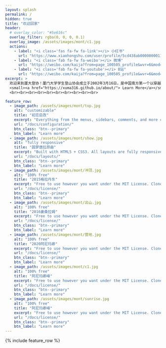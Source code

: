 ```yaml
---
layout: splash
permalink: /
hidden: true 
title: "欢迎回家"
header:
  # overlay_color: "#5e616c"
  overlay_filter: rgba(0, 0, 0, 0.1)
  overlay_image: /assets/images/mont/c1.jpg
  actions:
    - label: "<i class='fas fa-fw fa-link'></i> 小红书"
      url: "https://www.xiaohongshu.com/user/profile/5cd438ab0000000011031977"
    - label: "<i class='fab fa-fw fa-weibo'></i> 微博"
      url: "https://weibo.com/kaija?from=page_100505_profile&wvr=6&mod=like"
    - label: "<i class='fab fa-fw fa-youtube'></i> B站"
      url: "https://weibo.com/kaija?from=page_100505_profile&wvr=6&mod=like"
excerpt: >
  欢迎来到厦大登协！厦门大学学生登山协会成立于2002年3月16日，是中国南方第一个以穿越、徒步、攀岩、定向越野、骑行等户外运动为主体活动的学生社团...
  <small><a href="https://xuma316.github.io/about/"> Learn More</a></small> 
  <br><br><br><br><br><br><br><br><br><br>

feature_row:
  - image_path: /assets/images/mont/top.jpg
    alt: "customizable"
    title: "初恋启孜"
    excerpt: "Everything from the menus, sidebars, comments, and more can be configured or set with YAML Front Matter."
    url: "/docs/configuration/"
    btn_class: "btn--primary"
    btn_label: "Learn more"
  - image_path: /assets/images/mont/show.jpg
    alt: "fully responsive"
    title: "圆梦唐拉昂曲"
    excerpt: "Built with HTML5 + CSS3. All layouts are fully responsive with helpers to augment your content."
    url: "/docs/layouts/"
    btn_class: "btn--primary"
    btn_label: "Learn more"
  - image_path: /assets/images/mont/冲顶.jpg
    alt: "100% free"
    title: "2015格拉丹东"
    excerpt: "Free to use however you want under the MIT License. Clone it, fork it, customize it... whatever!"
    url: "/docs/license/"
    btn_class: "btn--primary"
    btn_label: "Learn more"      
  - image_path: /assets/images/mont/出山.jpg
    alt: "100% free"
    title: "2016姜桑拉姆"
    excerpt: "Free to use however you want under the MIT License. Clone it, fork it, customize it... whatever!"
    url: "/docs/license/"
    btn_class: "btn--primary"
    btn_label: "Learn more"  
  - image_path: /assets/images/mont/营地.jpg
    alt: "100% free"
    title: "2020阿尼玛卿"
    excerpt: "Free to use however you want under the MIT License. Clone it, fork it, customize it... whatever!"
    url: "/docs/license/"
    btn_class: "btn--primary"
    btn_label: "Learn more"
  - image_path: /assets/images/mont/c1.jpg
    alt: "100% free"
    title: "阿尼玛卿峰"
    excerpt: "Free to use however you want under the MIT License. Clone it, fork it, customize it... whatever!"
    url: "/docs/license/"
    btn_class: "btn--primary"
    btn_label: "Learn more"
  - image_path: /assets/images/mont/sunrise.jpg
    alt: "100% free"
    title: "阿尼玛卿峰"
    excerpt: "Free to use however you want under the MIT License. Clone it, fork it, customize it... whatever!"
    url: "/docs/license/"
    btn_class: "btn--primary"
    btn_label: "Learn more"          
---
```


{% include feature_row %}


<!-- [Install the Theme]({{ "/docs/quick-start-guide/" | relative_url }}){: .btn .btn--success .btn--large} -->
